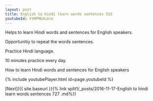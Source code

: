 ```yaml
---
layout: post
title: English to hindi learn words sentences 515 
youtubeId: YtMPMkdLGro
---
```

 
 
Helps to learn Hindi words and sentences for English speakers.

Opportunitiy to repeat the words sentences. 

Practice Hindi language. 
 
10 minutes practice every day. 
 
How to learn Hindi words and sentences for English speakers 
 
{% include youtubePlayer.html id=page.youtubeId %}
 
 
[Next]({{ site.baseurl }}{% link  split1/_posts/2016-11-17-English to hindi learn words sentences 727 .md%})
 
